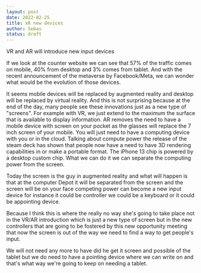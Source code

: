 ```yaml
---
layout: post
date: 2022-02-25
title: xR new devices
author: Sebas
status: draft
---
```


VR and AR will introduce new input devices

If we look at the counter website we can see that 57% of the traffic comes on mobile, 40% from desktop and 3% comes from tablet. And with the recent announcement of the metaverse by Facebook/Meta, we can wonder what would be the evolution of those devices.

It seems mobile devices will be replaced by augmented reality and desktop will be replaced by virtual reality. And this is not surprising because at the end of the day, many people see these innovations just as a new type of "screens". For example with VR, we just extend to the maximum the surface that is available to display information. AR removes the need to have a mobile device with screen on your pocket as the glasses will replace the 7 inch screen of your mobile. You will just need to have a computing device with you or in the cloud.
Talking about compute power the release of the steam deck has shown that people now have a need to have 3D rendering capabilities in or make a portable format. The iPhone 13 chip is powered by a desktop custom chip. 
What we can do it we can separate the computing power from the screen. 

Today the screen is the guy in augmented reality and what will happen is that at the computer Depot it will be separated from the screen and the screen will be on your face competing power can become a new input device for instance it could be controller we could be a keyboard or it could be appointing device.

Because I think this is where the really no way she's going to take place not in the VR/AR introduction which is just a new type of screen but in the new controllers that are going to be fostered by this new opportunity meeting that now the screen is out of the way we need to find a way to get people's input.

We will not need any more to have did he get it screen and possible of the tablet but we do need to have a pointing device where we can write on and that's what way we're going to keep on needing a tablet. 